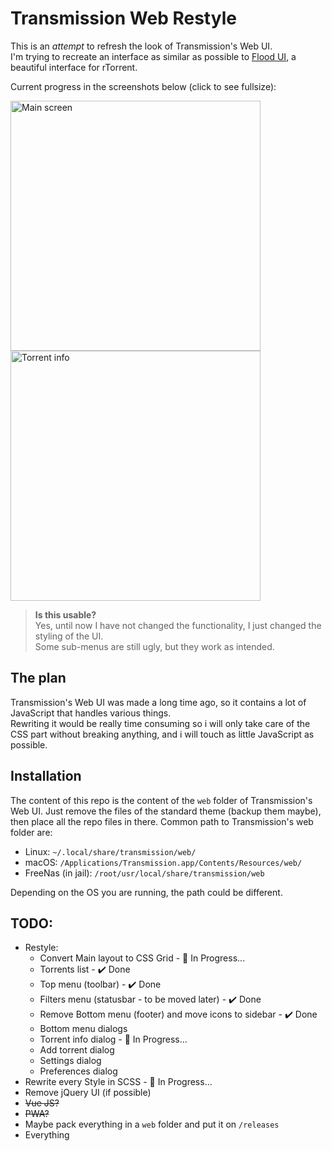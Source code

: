 # **Transmission Web Restyle**

This is an _attempt_ to refresh the look of Transmission's Web UI.\
I'm trying to recreate an interface as similar as possible to [Flood UI](https://github.com/Flood-UI/flood), a beautiful interface for rTorrent.

Current progress in the screenshots below (click to see fullsize):

<img    src="https://i.imgur.com/73vtzSa.png" 
        width="400" 
        title="Main screen">
<img    src="https://i.imgur.com/6OhVlqZ.png" 
        width="400" 
        title="Torrent info">

> **Is this usable?**\
    Yes, until now I have not changed the functionality, I just changed the styling of the UI.\
    Some sub-menus are still ugly, but they work as intended.


## **The plan**
Transmission's Web UI was made a long time ago, so it contains a lot of JavaScript that handles various things.\
Rewriting it would be really time consuming so i will only take care of the CSS part without breaking anything, and i will touch as little JavaScript as possible.


## **Installation**
The content of this repo is the content of the `web` folder of Transmission's Web UI. Just remove the files of the standard theme (backup them maybe), then place all the repo files in there.
Common path to Transmission's web folder are:
- Linux: `~/.local/share/transmission/web/`
- macOS: `/Applications/Transmission.app/Contents/Resources/web/`
- FreeNas (in jail): `/root/usr/local/share/transmission/web`

Depending on the OS you are running, the path could be different.


## **TODO:**
- Restyle:
    - Convert Main layout to CSS Grid - :hammer: In Progress...
    - Torrents list - :heavy_check_mark: Done
    - Top menu (toolbar) - :heavy_check_mark: Done
    - Filters menu (statusbar - to be moved later) - :heavy_check_mark: Done
    - Remove Bottom menu (footer) and move icons to sidebar - :heavy_check_mark: Done
    - Bottom menu dialogs
    - Torrent info dialog - :hammer: In Progress...
    - Add torrent dialog
    - Settings dialog
    - Preferences dialog
- Rewrite every Style in SCSS - :hammer: In Progress...
- Remove jQuery UI (if possible)
- ~~Vue JS?~~
- ~~PWA?~~
- Maybe pack everything in a `web` folder and put it on `/releases`
- Everything
